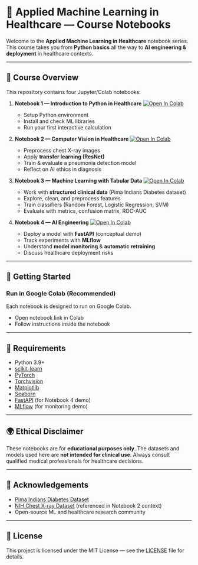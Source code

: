 # 🏥 Applied Machine Learning in Healthcare — Course Notebooks

Welcome to the **Applied Machine Learning in Healthcare** notebook series.  
This course takes you from **Python basics** all the way to **AI engineering & deployment** in healthcare contexts.

---

## 📘 Course Overview

This repository contains four Jupyter/Colab notebooks:

1. **Notebook 1 — Introduction to Python in Healthcare**  [![Open In Colab](https://colab.research.google.com/assets/colab-badge.svg)](
https://colab.research.google.com/github/karin-8/MedTech2025/blob/main/notebooks/Nb1_PyHealth.ipynb)

   - Setup Python environment  
   - Install and check ML libraries  
   - Run your first interactive calculation  

2. **Notebook 2 — Computer Vision in Healthcare**  [![Open In Colab](https://colab.research.google.com/assets/colab-badge.svg)](
https://colab.research.google.com/github/karin-8/MedTech2025/blob/main/notebooks/Nb2_PyHealth.ipynb)
   - Preprocess chest X-ray images  
   - Apply **transfer learning (ResNet)**  
   - Train & evaluate a pneumonia detection model  
   - Reflect on AI ethics in diagnosis  

3. **Notebook 3 — Machine Learning with Tabular Data**  [![Open In Colab](https://colab.research.google.com/assets/colab-badge.svg)](
https://colab.research.google.com/github/karin-8/MedTech2025/blob/main/notebooks/Nb3_PyHealth.ipynb)
   - Work with **structured clinical data** (Pima Indians Diabetes dataset)  
   - Explore, clean, and preprocess features  
   - Train classifiers (Random Forest, Logistic Regression, SVM)  
   - Evaluate with metrics, confusion matrix, ROC-AUC  

4. **Notebook 4 — AI Engineering**  [![Open In Colab](https://colab.research.google.com/assets/colab-badge.svg)](
https://colab.research.google.com/github/karin-8/MedTech2025/blob/main/notebooks/Nb4_PyHealth.ipynb)
   - Deploy a model with **FastAPI** (conceptual demo)  
   - Track experiments with **MLflow**  
   - Understand **model monitoring** & **automatic retraining**  
   - Discuss healthcare deployment risks  

---

## 🚀 Getting Started

### Run in Google Colab (Recommended)
Each notebook is designed to run on Google Colab.  
- Open notebook link in Colab  
- Follow instructions inside the notebook  

---

## 🧰 Requirements

* Python 3.9+
* [scikit-learn](https://scikit-learn.org/)
* [PyTorch](https://pytorch.org/)
* [Torchvision](https://pytorch.org/vision/stable/index.html)
* [Matplotlib](https://matplotlib.org/)
* [Seaborn](https://seaborn.pydata.org/)
* [FastAPI](https://fastapi.tiangolo.com/) (for Notebook 4 demo)
* [MLflow](https://mlflow.org/) (for monitoring demo)


---

## 🌍 Ethical Disclaimer

These notebooks are for **educational purposes only**.
The datasets and models used here are **not intended for clinical use**.
Always consult qualified medical professionals for healthcare decisions.

---

## 🙌 Acknowledgements

* [Pima Indians Diabetes Dataset](https://raw.githubusercontent.com/jbrownlee/Datasets/master/pima-indians-diabetes.names)
* [NIH Chest X-ray Dataset](https://nihcc.app.box.com/v/ChestXray-NIHCC) (referenced in Notebook 2 context)
* Open-source ML and healthcare research community

---

## 📜 License

This project is licensed under the MIT License — see the [LICENSE](LICENSE) file for details.
